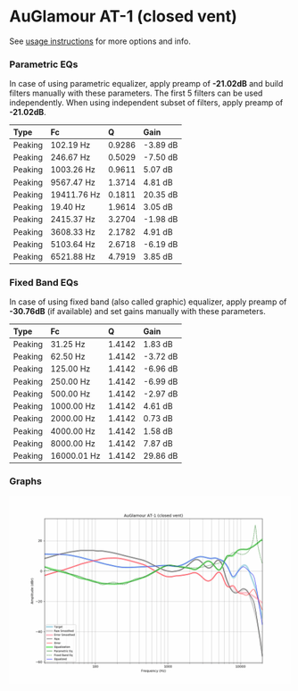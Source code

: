 # AuGlamour AT-1 (closed vent)
See [usage instructions](https://github.com/jaakkopasanen/AutoEq#usage) for more options and info.

### Parametric EQs
In case of using parametric equalizer, apply preamp of **-21.02dB** and build filters manually
with these parameters. The first 5 filters can be used independently.
When using independent subset of filters, apply preamp of **-21.02dB**.

| Type    | Fc          |      Q | Gain     |
|:--------|:------------|:-------|:---------|
| Peaking | 102.19 Hz   | 0.9286 | -3.89 dB |
| Peaking | 246.67 Hz   | 0.5029 | -7.50 dB |
| Peaking | 1003.26 Hz  | 0.9611 | 5.07 dB  |
| Peaking | 9567.47 Hz  | 1.3714 | 4.81 dB  |
| Peaking | 19411.76 Hz | 0.1811 | 20.35 dB |
| Peaking | 19.40 Hz    | 1.9614 | 3.05 dB  |
| Peaking | 2415.37 Hz  | 3.2704 | -1.98 dB |
| Peaking | 3608.33 Hz  | 2.1782 | 4.91 dB  |
| Peaking | 5103.64 Hz  | 2.6718 | -6.19 dB |
| Peaking | 6521.88 Hz  | 4.7919 | 3.85 dB  |

### Fixed Band EQs
In case of using fixed band (also called graphic) equalizer, apply preamp of **-30.76dB**
(if available) and set gains manually with these parameters.

| Type    | Fc          |      Q | Gain     |
|:--------|:------------|:-------|:---------|
| Peaking | 31.25 Hz    | 1.4142 | 1.83 dB  |
| Peaking | 62.50 Hz    | 1.4142 | -3.72 dB |
| Peaking | 125.00 Hz   | 1.4142 | -6.96 dB |
| Peaking | 250.00 Hz   | 1.4142 | -6.99 dB |
| Peaking | 500.00 Hz   | 1.4142 | -2.97 dB |
| Peaking | 1000.00 Hz  | 1.4142 | 4.61 dB  |
| Peaking | 2000.00 Hz  | 1.4142 | 0.73 dB  |
| Peaking | 4000.00 Hz  | 1.4142 | 1.58 dB  |
| Peaking | 8000.00 Hz  | 1.4142 | 7.87 dB  |
| Peaking | 16000.01 Hz | 1.4142 | 29.86 dB |

### Graphs
![](./AuGlamour%20AT-1%20(closed%20vent).png)